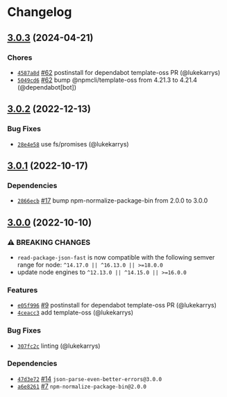 # Changelog

## [3.0.3](https://github.com/npm/read-package-json-fast/compare/v3.0.2...v3.0.3) (2024-04-21)

### Chores

* [`4587a8d`](https://github.com/npm/read-package-json-fast/commit/4587a8d989bf054bc90e2fdc7c19b177411fc7f5) [#62](https://github.com/npm/read-package-json-fast/pull/62) postinstall for dependabot template-oss PR (@lukekarrys)
* [`5049cd6`](https://github.com/npm/read-package-json-fast/commit/5049cd63847e5f1ca5a32c3b00c8ddda8e7c1b98) [#62](https://github.com/npm/read-package-json-fast/pull/62) bump @npmcli/template-oss from 4.21.3 to 4.21.4 (@dependabot[bot])

## [3.0.2](https://github.com/npm/read-package-json-fast/compare/v3.0.1...v3.0.2) (2022-12-13)

### Bug Fixes

* [`28e4e58`](https://github.com/npm/read-package-json-fast/commit/28e4e58a848547b360563eae3606d8bdf0ab5719) use fs/promises (@lukekarrys)

## [3.0.1](https://github.com/npm/read-package-json-fast/compare/v3.0.0...v3.0.1) (2022-10-17)

### Dependencies

* [`2866ecb`](https://github.com/npm/read-package-json-fast/commit/2866ecbe35332d5a3bd7f92d3c8c35e070f58cba) [#17](https://github.com/npm/read-package-json-fast/pull/17) bump npm-normalize-package-bin from 2.0.0 to 3.0.0

## [3.0.0](https://github.com/npm/read-package-json-fast/compare/v2.0.3...v3.0.0) (2022-10-10)

### ⚠️ BREAKING CHANGES

* `read-package-json-fast` is now compatible with the following semver range for node: `^14.17.0 || ^16.13.0 || >=18.0.0`
* update node engines to `^12.13.0 || ^14.15.0 || >=16.0.0`

### Features

* [`e05f996`](https://github.com/npm/read-package-json-fast/commit/e05f9962aaf169c3e58f97309612d9fae10504ad) [#9](https://github.com/npm/read-package-json-fast/pull/9) postinstall for dependabot template-oss PR (@lukekarrys)
* [`4ceacc3`](https://github.com/npm/read-package-json-fast/commit/4ceacc3f5e683782122b13dc576f93f4aa55ca9c) add template-oss (@lukekarrys)

### Bug Fixes

* [`307fc2c`](https://github.com/npm/read-package-json-fast/commit/307fc2c585fdc0599aecd2d7802de4ebed56370c) linting (@lukekarrys)

### Dependencies

* [`47d3e72`](https://github.com/npm/read-package-json-fast/commit/47d3e72e1340e0fb796e225daa2c0377fc3df49e) [#14](https://github.com/npm/read-package-json-fast/pull/14) `json-parse-even-better-errors@3.0.0`
* [`a6e8261`](https://github.com/npm/read-package-json-fast/commit/a6e8261e378e189f0efbea19d362e168254ef881) [#7](https://github.com/npm/read-package-json-fast/pull/7) `npm-normalize-package-bin@2.0.0`
